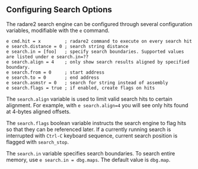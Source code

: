 ## Configuring Search Options

The radare2 search engine can be configured through several configuration variables, modifiable with the `e` command.
```
e cmd.hit = x         ; radare2 command to execute on every search hit
e search.distance = 0 ; search string distance
e search.in = [foo]   ; specify search boundaries. Supported values are listed under e search.in=??
e search.align = 4    ; only show search results aligned by specified boundary.
e search.from = 0     ; start address
e search.to = 0       ; end address
e search.asmstr = 0   ; search for string instead of assembly
e search.flags = true ; if enabled, create flags on hits
```
The `search.align` variable is used to limit valid search hits to certain alignment. For example, with `e search.align=4` you will see only hits found at 4-bytes aligned offsets.

The `search.flags` boolean variable instructs the search engine to flag hits so that they can be referenced later. If a currently running search is interrupted with `Ctrl-C` keyboard sequence, current search position is flagged with `search_stop`.

The `search.in` variable specifies search boundaries. To search entire memory, use `e search.in = dbg.maps`. The default value is `dbg.map`.